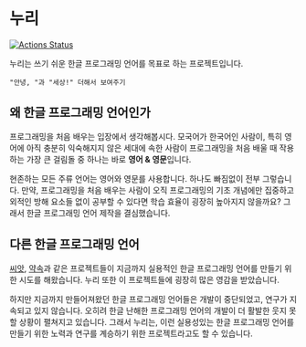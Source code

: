# 누리

[![Actions Status](https://github.com/suhdonghwi/nuri/workflows/Haskell%20CI/badge.svg)](https://github.com/sundonghwi/nuri/actions)

누리는 쓰기 쉬운 한글 프로그래밍 언어를 목표로 하는 프로젝트입니다.

```nuri
"안녕, "과 "세상!" 더해서 보여주기
```

## 왜 한글 프로그래밍 언어인가

프로그래밍을 처음 배우는 입장에서 생각해봅시다. 모국어가 한국어인 사람이, 특히 영어에 아직 충분히 익숙해지지 않은 세대에 속한 사람이 프로그래밍을 처음 배울 때 작용하는 가장 큰 걸림돌 중 하나는 바로 **영어 & 영문**입니다.

현존하는 모든 주류 언어는 영어와 영문를 사용합니다. 하나도 빠짐없이 전부 그렇습니다. 만약, 프로그래밍을 처음 배우는 사람이 오직 프로그래밍의 기초 개념에만 집중하고 외적인 방해 요소들 없이 공부할 수 있다면 학습 효율이 굉장히 높아지지 않을까요? 그래서 한글 프로그래밍 언어 제작을 결심했습니다.

## 다른 한글 프로그래밍 언어

[씨앗](https://namu.wiki/w/%EC%94%A8%EC%95%97(%ED%94%84%EB%A1%9C%EA%B7%B8%EB%9E%98%EB%B0%8D%20%EC%96%B8%EC%96%B4)), [약속](http://yaksok.org/)과 같은 프로젝트들이 지금까지 실용적인 한글 프로그래밍 언어를 만들기 위한 시도를 해왔습니다. 누리 또한 이 프로젝트들에 굉장히 많은 영감을 받았습니다.

하지만 지금까지 만들어져왔던 한글 프로그래밍 언어들은 개발이 중단되었고, 연구가 지속되고 있지 않습니다. 오히려 한글 난해한 프로그래밍 언어의 개발이 더 활발한 웃지 못할 상황이 펼쳐지고 있습니다. 그래서 누리는, 이런 실용성있는 한글 프로그래밍 언어를 만들기 위한 노력과 연구를 계승하기 위한 프로젝트라고도 할 수 있습니다.
